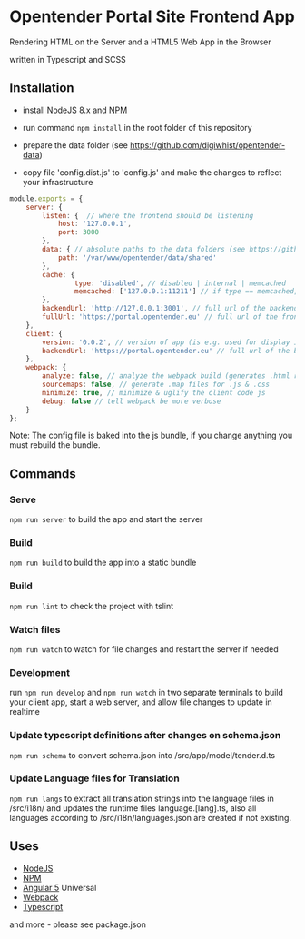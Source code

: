 # Opentender Portal Site Frontend App

Rendering HTML on the Server and a HTML5 Web App in the Browser

written in Typescript and SCSS

## Installation

- install [NodeJS](https://nodejs.org/) 8.x and [NPM](https://www.npmjs.com/)

- run command `npm install` in the root folder of this repository

- prepare the data folder (see https://github.com/digiwhist/opentender-data)

- copy file 'config.dist.js' to 'config.js' and make the changes to reflect your infrastructure

```javascript
module.exports = {
	server: {
		listen: {  // where the frontend should be listening
			host: '127.0.0.1',
			port: 3000
		},
		data: { // absolute paths to the data folders (see https://github.com/digiwhist/opentender-data)
			path: '/var/www/opentender/data/shared'
		},
		cache: {
        		type: 'disabled', // disabled | internal | memcached
        		memcached: ['127.0.0.1:11211'] // if type == memcached, server address(es)
		},
		backendUrl: 'http://127.0.0.1:3001', // full url of the backend for the server
		fullUrl: 'https://portal.opentender.eu' // full url of the frontend for the server app (e.g. for absolute OpenGraph Share Image URLs)
	},
	client: {
		version: '0.0.2', // version of app (is e.g. used for display in footer & "uncaching" resources on app update)
		backendUrl: 'https://portal.opentender.eu' // full url of the backend for the client app
	},
	webpack: {
		analyze: false, // analyze the webpack build (generates .html results in /dist folder)
		sourcemaps: false, // generate .map files for .js & .css
		minimize: true, // minimize & uglify the client code js
		debug: false // tell webpack be more verbose
	}
};
```

Note: The config file is baked into the js bundle, if you change anything you must rebuild the bundle.

## Commands

### Serve

`npm run server` to build the app and start the server

### Build

`npm run build` to build the app into a static bundle

### Build

`npm run lint` to check the project with tslint

### Watch files

`npm run watch` to watch for file changes and restart the server if needed

### Development

run `npm run develop` and `npm run watch` in two separate terminals to build your client app, start a web server, and allow file changes to update in realtime

### Update typescript definitions after changes on schema.json

`npm run schema` to convert schema.json into /src/app/model/tender.d.ts

### Update Language files for Translation

`npm run langs` to extract all translation strings into the language files in /src/i18n/ and updates the runtime files language.[lang].ts, also all languages according to /src/i18n/languages.json are created if not existing.

## Uses

* [NodeJS](https://nodejs.org/)
* [NPM](https://www.npmjs.com/)
* [Angular 5](https://angular.io/) Universal
* [Webpack](https://webpack.github.io)
* [Typescript](https://www.typescriptlang.org/)

and more - please see package.json
